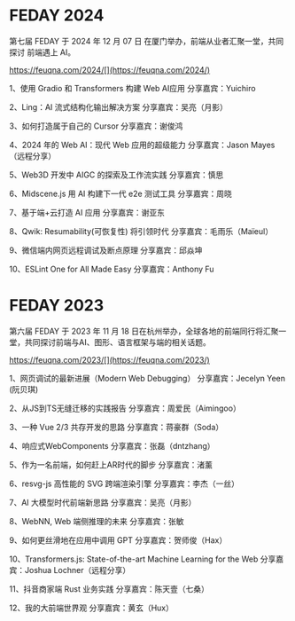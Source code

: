 # FEDAY 2024

第七届 FEDAY 于 2024 年 12 月 07 日 在厦门举办，前端从业者汇聚一堂，共同探讨 前端遇上 AI。

https://feuqna.com/2024/[](https://feuqna.com/2024/)

1、使用 Gradio 和 Transformers 构建 Web AI应用
分享嘉宾：Yuichiro

2、Ling：AI 流式结构化输出解决方案
分享嘉宾：吴亮（月影）

3、如何打造属于自己的 Cursor
分享嘉宾：谢俊鸿

4、2024 年的 Web AI：现代 Web 应用的超级能力
分享嘉宾：Jason Mayes（远程分享）

5、Web3D 开发中 AIGC 的探索及工作流实践
分享嘉宾：慎思

6、Midscene.js 用 AI 构建下一代 e2e 测试工具
分享嘉宾：周晓

7、基于端+云打造 AI 应用
分享嘉宾：谢亚东

8、Qwik: Resumability(可恢复性) 将引领时代
分享嘉宾：毛雨乐（Maïeul）

9、微信端内网页远程调试及断点原理
分享嘉宾：邱焱坤

10、ESLint One for All Made Easy
分享嘉宾：Anthony Fu


# FEDAY 2023

第六届 FEDAY 于 2023 年 11 月 18 日在杭州举办，全球各地的前端同行将汇聚一堂，共同探讨前端与AI、图形、语言框架与端的相关话题。

https://feuqna.com/2023/[](https://feuqna.com/2023/)

1、网页调试的最新进展（Modern Web Debugging）
分享嘉宾：Jecelyn Yeen (阮贝琪)

2、从JS到TS无缝迁移的实践报告
分享嘉宾：周爱民（Aimingoo）

3、一种 Vue 2/3 共存开发的思路
分享嘉宾：蒋豪群（Soda）

4、响应式WebComponents
分享嘉宾：张磊（dntzhang）

5、作为一名前端，如何赶上AR时代的脚步
分享嘉宾：渚薰

6、resvg-js 高性能的 SVG 跨端渲染引擎
分享嘉宾：李杰（一丝）

7、AI 大模型时代前端新思路
分享嘉宾：吴亮（月影）

8、WebNN, Web 端侧推理的未来
分享嘉宾：张敏

9、如何更丝滑地在应用中调用 GPT
分享嘉宾：贺师俊（Hax）

10、Transformers.js: State-of-the-art Machine Learning for the Web
分享嘉宾：Joshua Lochner（远程分享）

11、抖音商家端 Rust 业务实践
分享嘉宾：陈天壹（七桑）

12、我的大前端世界观
分享嘉宾：黄玄（Hux）